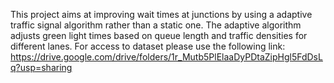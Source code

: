This project aims at improving wait times at junctions by using a adaptive traffic signal algorithm rather than a static one. The adaptive algorithm adjusts green light times based on queue length and traffic densities for different lanes.
For access to dataset please use the following link:
https://drive.google.com/drive/folders/1r_Mutb5PlElaaDyPDtaZipHgl5FdDsLq?usp=sharing
